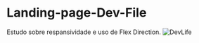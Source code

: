 # Landing-page-Dev-File

Estudo sobre respansividade e uso de Flex Direction.
![DevLife](https://user-images.githubusercontent.com/91340225/154815544-662562eb-7877-41f0-b5b8-202f60b1f240.png)

